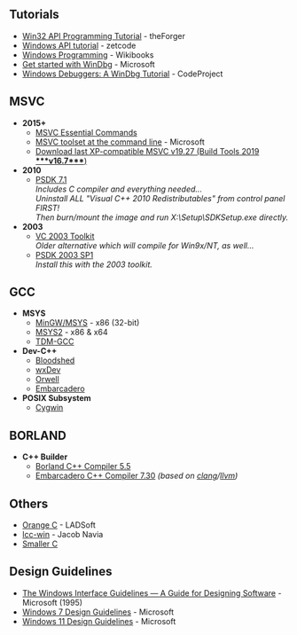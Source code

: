 
## Tutorials
* [Win32 API Programming Tutorial](http://www.winprog.org/tutorial/) - theForger
* [Windows API tutorial](https://zetcode.com/gui/winapi/) - zetcode
* [Windows Programming](https://en.wikibooks.org/wiki/Windows_Programming) - Wikibooks
* [Get started with WinDbg](https://github.com/MicrosoftDocs/windows-driver-docs/blob/staging/windows-driver-docs-pr/debugger/getting-started-with-windbg.md) - Microsoft
* [Windows Debuggers: A WinDbg Tutorial](https://www.codeproject.com/articles/6084/windows-debuggers-part-1-a-windbg-tutorial) - CodeProject

## MSVC
* __2015+__
  - [MSVC Essential Commands](MSVC-Essential-Commands.md)
  - [MSVC toolset at the command line](https://docs.microsoft.com/en-us/cpp/build/building-on-the-command-line) - Microsoft
  - [Download last XP-compatible MSVC v19.27 (Build Tools 2019 **\*\*\*v16.7\*\*\***)](https://my.visualstudio.com/Downloads?q=visual%20studio%202019&wt.mc_id=o~msft~vscom~older-downloads)
* __2010__
  - [PSDK 7.1](https://www.microsoft.com/en-us/download/details.aspx?id=8442)  
    _Includes C compiler and everything needed...  
    Uninstall ALL "Visual C++ 2010 Redistributables" from control panel FIRST!  
    Then burn/mount the image and run X:\Setup\SDKSetup.exe directly._
* __2003__
  - [VC 2003 Toolkit](https://virtuallyfun.com/wordpress/category/venixress/category/visual-c-toolkit-2003/)  
    _Older alternative which will compile for Win9x/NT, as well..._  
  - [PSDK 2003 SP1](https://www.microsoft.com/en-us/download/details.aspx?id=15656)  
    _Install this with the 2003 toolkit._

## GCC
* __MSYS__
  - [MinGW/MSYS](https://sourceforge.net/projects/mingw/files/Installer) - x86 (32-bit)
  - [MSYS2](https://www.msys2.org/) - x86 & x64
  - [TDM-GCC](https://jmeubank.github.io/tdm-gcc/)
* __Dev-C++__
  - [Bloodshed](https://bloodshed.net/)
  - [wxDev](http://wxdsgn.sourceforge.net/)
  - [Orwell](https://orwelldevcpp.blogspot.com/)
  - [Embarcadero](https://www.embarcadero.com/cn/free-tools/dev-cpp)
* __POSIX Subsystem__
  - [Cygwin](https://www.cygwin.com/)

## BORLAND
* __C++ Builder__
  - [Borland C++ Compiler 5.5](https://altd.embarcadero.com/download/bcppbuilder/freecommandLinetools.exe)
  - [Embarcadero C++ Compiler 7.30](https://altd.embarcadero.com/download/bcppbuilder/BCC102.zip) _(based on [clang](https://clang.llvm.org/)/[llvm](https://llvm.org/))_

## Others
* [Orange C](https://ladsoft.tripod.com/orange_c_compiler.html) - LADSoft
* [lcc-win](https://lcc-win32.services.net/) - Jacob Navia
* [Smaller C](https://github.com/alexfru/SmallerC)

## Design Guidelines
* [The Windows Interface Guidelines — A Guide for Designing Software](https://www.ics.uci.edu/~kobsa/courses/ICS104/course-notes/Microsoft_WindowsGuidelines.pdf) - Microsoft (1995)
* [Windows 7 Design Guidelines](https://learn.microsoft.com/en-us/windows/win32/uxguide/guidelines) - Microsoft
* [Windows 11 Design Guidelines](https://learn.microsoft.com/en-us/windows/apps/design/) - Microsoft

